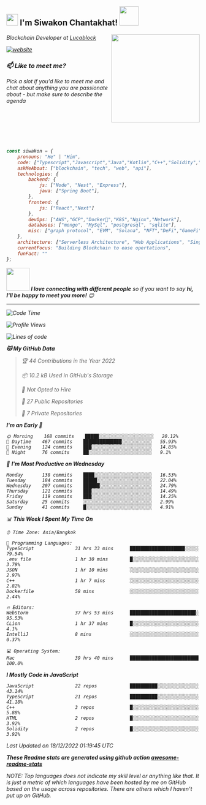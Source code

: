 <h2><img src="https://emojis.slackmojis.com/emojis/images/1531849430/4246/blob-sunglasses.gif?1531849430" width="30"/> I'm Siwakon Chantakhat! <img src="https://media.giphy.com/media/12oufCB0MyZ1Go/giphy.gif" width="50"></h2>
<img align='right' src="https://media.giphy.com/media/M9gbBd9nbDrOTu1Mqx/giphy.gif" width="230">
<p><em>Blockchain Developer at <a href="https://www.lucablock.io/">Lucablock

[![website](https://img.shields.io/badge/Website-46a2f1.svg?&style=flat-square&logo=Google-Chrome&logoColor=white&link=https://anmolsingh.me/)](https://siwakon.dev)


### 📫 Like to meet me?

Pick a slot if you'd like to meet me and chat about anything you are passionate about - but make sure to describe the agenda
<br />
<br />
<br />
<br />
<br />
<br />
<br />
```javascript
const siwakon = {
    pronouns: "He" | "Him",
    code: ["Typescript","Javascript","Java","Kotlin","C++","Solidity","Python","SQL"],
    askMeAbout: ["blockchain", "tech", "web", "api"],
    technologies: {
        backend: {
            js: ["Node", "Nest", "Express"],
            java: ["Spring Boot"],
        },
        frontend: {
            js: ["React","Next"]
        },
        devOps: ["AWS","GCP","Docker🐳","K8S","Nginx","Network"],
        databases: ["mongo", "MySql", "postgresql", "sqlite"],
        misc: ["graph protocol", "EVM", "Solana", "NFT","DeFi","GameFi"]
    },
    architecture: ["Serverless Architecture", "Web Applications", "Single Page Applications", "Backend Development"],
    currentFocus: "Building Blockchain to ease opertations",
    funFact: ""
};
```

<img src="https://media.giphy.com/media/LnQjpWaON8nhr21vNW/giphy.gif" width="60"> <em><b>I love connecting with different people</b> so if you want to say <b>hi, I'll be happy to meet you more!</b> 😊</em>

---
<!--START_SECTION:waka-->
![Code Time](http://img.shields.io/badge/Code%20Time-826%20hrs%207%20mins-blue)

![Profile Views](http://img.shields.io/badge/Profile%20Views-0-blue)

![Lines of code](https://img.shields.io/badge/From%20Hello%20World%20I%27ve%20Written--4%20Million%20lines%20of%20code-blue)

**🐱 My GitHub Data** 

> 🏆 44 Contributions in the Year 2022
 > 
> 📦 10.2 kB Used in GitHub's Storage 
 > 
> 🚫 Not Opted to Hire
 > 
> 📜 27 Public Repositories 
 > 
> 🔑 7 Private Repositories  
 > 
**I'm an Early 🐤** 

```text
🌞 Morning    168 commits    █████░░░░░░░░░░░░░░░░░░░░   20.12% 
🌆 Daytime    467 commits    ██████████████░░░░░░░░░░░   55.93% 
🌃 Evening    124 commits    ███░░░░░░░░░░░░░░░░░░░░░░   14.85% 
🌙 Night      76 commits     ██░░░░░░░░░░░░░░░░░░░░░░░   9.1%

```
📅 **I'm Most Productive on Wednesday** 

```text
Monday       138 commits    ████░░░░░░░░░░░░░░░░░░░░░   16.53% 
Tuesday      184 commits    █████░░░░░░░░░░░░░░░░░░░░   22.04% 
Wednesday    207 commits    ██████░░░░░░░░░░░░░░░░░░░   24.79% 
Thursday     121 commits    ███░░░░░░░░░░░░░░░░░░░░░░   14.49% 
Friday       119 commits    ███░░░░░░░░░░░░░░░░░░░░░░   14.25% 
Saturday     25 commits     ░░░░░░░░░░░░░░░░░░░░░░░░░   2.99% 
Sunday       41 commits     █░░░░░░░░░░░░░░░░░░░░░░░░   4.91%

```


📊 **This Week I Spent My Time On** 

```text
⌚︎ Time Zone: Asia/Bangkok

💬 Programming Languages: 
TypeScript               31 hrs 33 mins      ████████████████████░░░░░   79.54% 
.env file                1 hr 30 mins        █░░░░░░░░░░░░░░░░░░░░░░░░   3.79% 
JSON                     1 hr 10 mins        ░░░░░░░░░░░░░░░░░░░░░░░░░   2.97% 
C++                      1 hr 7 mins         ░░░░░░░░░░░░░░░░░░░░░░░░░   2.82% 
Dockerfile               58 mins             ░░░░░░░░░░░░░░░░░░░░░░░░░   2.44%

🔥 Editors: 
WebStorm                 37 hrs 53 mins      ████████████████████████░   95.53% 
CLion                    1 hr 37 mins        █░░░░░░░░░░░░░░░░░░░░░░░░   4.1% 
IntelliJ                 8 mins              ░░░░░░░░░░░░░░░░░░░░░░░░░   0.37%

💻 Operating System: 
Mac                      39 hrs 40 mins      █████████████████████████   100.0%

```

**I Mostly Code in JavaScript** 

```text
JavaScript               22 repos            ██████████░░░░░░░░░░░░░░░   43.14% 
TypeScript               21 repos            ██████████░░░░░░░░░░░░░░░   41.18% 
C++                      3 repos             █░░░░░░░░░░░░░░░░░░░░░░░░   5.88% 
HTML                     2 repos             █░░░░░░░░░░░░░░░░░░░░░░░░   3.92% 
Solidity                 2 repos             █░░░░░░░░░░░░░░░░░░░░░░░░   3.92%

```



 Last Updated on 18/12/2022 01:19:45 UTC
<!--END_SECTION:waka-->

**These Readme stats are generated using github action [awesome-readme-stats](https://github.com/anmol098/waka-readme-stats)**

NOTE: Top languages does not indicate my skill level or anything like that. It is just a metric of which languages have been hosted by me on GitHub based on the usage across repositories. There are others which I haven't put up on GitHub.
<!--stackedit_data:
eyJoaXN0b3J5IjpbMTI2NjU1ODI4OCwtMTU1MDQ0NTAwOSwtMT
YyMTcyNTA5XX0=
-->
